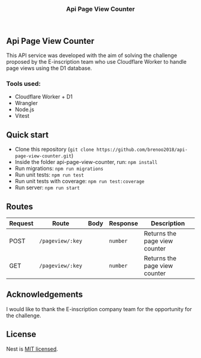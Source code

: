 <p align="center">
</p>
<h3 align="center"> Api Page View Counter</h3>
<p align="center">
</p>
<br>

## Api Page View Counter

This API service was developed with the aim of solving the challenge proposed by the E-inscription team who use Cloudflare Worker to handle page views using the D1 database.

### Tools used:

- Cloudflare Worker + D1
- Wrangler
- Node.js
- Vitest

## Quick start

- Clone this repository (`git clone https://github.com/brenoo2018/api-page-view-counter.git`)
- Inside the folder api-page-view-counter, run: `npm install`
- Run migrations: `npm run migrations`
- Run unit tests: `npm run test`
- Run unit tests with coverage: `npm run test:coverage`
- Run server: `npm run start`

## Routes

| Request | Route            | Body | Response | Description                   |
| ------- | ---------------- | ---- | -------- | ----------------------------- |
| POST    | `/pageview/:key` |      | `number` | Returns the page view counter |
| GET     | `/pageview/:key` |      | `number` | Returns the page view counter |

## Acknowledgements

I would like to thank the E-inscription company team for the opportunity for the challenge.

## License

Nest is [MIT licensed](LICENSE).
